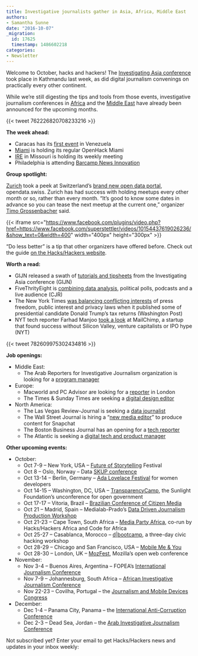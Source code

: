 ```yaml
---
title: Investigative journalists gather in Asia, Africa, Middle East
authors:
- Samantha Sunne
date: "2016-10-07"
_migration:
  id: 17625
  timestamp: 1486602218
categories:
- Newsletter
---
```


Welcome to October, hacks and hackers! The [Investigating Asia conference][1] took place in Kathmandu last week, as did digital journalism convenings on practically every other continent.

While we&#8217;re still digesting the tips and tools from those events, investigative journalism conferences in [Africa][2] and the [Middle East][3] have already been announced for the upcoming months.

{{< tweet 762226820708233216 >}}

**The week ahead:**

  * Caracas has its [first event][4] in Venezuela
  * [Miami][5] is holding its regular OpenHack Miami
  * [IRE][6] in Missouri is holding its weekly meeting
  * Philadelphia is attending [Barcamp News Innovation][7]

**Group spotlight:**

[Zurich][8] took a peek at Switzerland&#8217;s [brand new open data portal][9], opendata.swiss. Zurich has had success with holding meetups every other month or so, rather than every month. &#8220;It&#8217;s good to know some dates in advance so you can tease the next meetup at the current one,&#8221; organizer [Timo Grossenbacher][10] said.

{{< iframe src="https://www.facebook.com/plugins/video.php?href=https://www.facebook.com/superstettler/videos/10154437619026236/&show_text=0&width=400" width="400px" height="300px" >}}

&#8220;Do less better&#8221; is a tip that other organizers have offered before. Check out the guide [on the Hacks/Hackers website][11].

**Worth a read:**

  * GIJN released a swath of [tutorials and tipsheets][12] from the Investigating Asia conference (GIJN)
  * FiveThrityEight is [combining data analysis][13], political polls, podcasts and a live audience (CJR)
  * The New York Times [was balancing conflicting interests][14] of press freedom, public interest and privacy laws when it published some of presidential candidate Donald Trump&#8217;s tax returns (Washington Post)
  * NYT tech reporter Farhad Manjoo [took a look][15] at MailChimp, a startup that found success without Silicon Valley, venture capitalists or IPO hype (NYT)

{{< tweet 782609975302434816 >}}

**Job openings:**

  * Middle East:
      * The Arab Reporters for Investigative Journalism organization is looking for a [program manager][16]
  * Europe:
      * Macworld and PC Advisor are looking for a [reporter][17] in London
      * The Times & Sunday Times are seeking a [digital design editor][18]
  * North America:
      * The Las Vegas Review-Journal is seeking a [data journalist][19]
      * The Wall Street Journal is hiring a &#8220;[new media editor][20]&#8221; to produce content for Snapchat
      * The Boston Business Journal has an opening for a [tech reporter][21]
      * The Atlantic is seeking a [digital tech and product manager][22]

**Other upcoming events:**

  * October:
      * Oct 7-9 &#8211; New York, USA &#8211; [Future of Storytelling][23] Festival
      * Oct 8 &#8211; Oslo, Norway &#8211; Data [SKUP conference][24]
      * Oct 13-14 &#8211; Berlin, Germany &#8211; [Ada Lovelace Festival][25] for women developers
      * Oct 14-15 &#8211; Washington, DC, USA &#8211; [TransparencyCamp][26], the Sunlight Foundation&#8217;s unconference for open government
      * Oct 17-17 &#8211; Vitoria, Brazil &#8211; [Brazilian Conference of Citizen Media][27]
      * Oct 21 &#8211; Madrid, Spain &#8211; Medialab-Prado&#8217;s [Data Driven Journalism Production Workshop][28]
      * Oct 21-23 &#8211; Cape Town, South Africa &#8211; [Media Party Africa][29], co-run by Hacks/Hackers Africa and Code for Africa
      * Oct 25-27 &#8211; Casablanca, Morocco &#8211; [d|bootcamp][30], a three-day civic hacking workshop
      * Oct 28-29 &#8211; Chicago and San Francisco, USA &#8211; [Mobile Me & You][31]
      * Oct 28-30 &#8211; London, UK &#8211; [MozFest][32], Mozilla&#8217;s open web conference
  * November:
      * Nov 3-4 &#8211; Buenos Aires, Argentina &#8211; FOPEA&#8217;s [International Journalism Conference][33]
      * Nov 7-9 &#8211; Johannesburg, South Africa &#8211; [African Investigative Journalism Conference][2]
      * Nov 22-23 &#8211; Covilha, Portugal &#8211; the [Journalism and Mobile Devices Congress][34]
  * December:
      * Dec 1-4 &#8211; Panama City, Panama &#8211; the [International Anti-Corruption Conference][35]
      * Dec 2-3 &#8211; Dead Sea, Jordan &#8211; the [Arab Investigative Journalism Conference][3]

Not subscribed yet? Enter your email to get Hacks/Hackers news and updates in your inbox weekly:

<!-- real people should not fill this in and expect good things - do not remove this or risk form bot signups-->

 [1]: http://2016.uncoveringasia.org/
 [2]: http://www.journalism.co.za/aijc/
 [3]: http://en.arij.net/
 [4]: http://www.meetup.com/Hacks-Hackers-Periodistas-y-Programadores-Caracas/events/234249929/
 [5]: http://www.meetup.com/Hacks-Hackers-Miami/
 [6]: http://www.meetup.com/hackshackersIRE/
 [7]: http://www.meetup.com/Hacks-Hackers-Philadelphia/events/233965558/
 [8]: http://www.meetup.com/Hacks-Hackers-Zurich/
 [9]: http://www.meetup.com/Hacks-Hackers-Zurich/events/234239280/
 [10]: https://twitter.com/grssnbchr
 [11]: http://hackshackers.com/resources/tools-tips-organizers/
 [12]: http://2016.uncoveringasia.org/tipsheets/
 [13]: http://www.cjr.org/special_report/harry_enten_fivethirtyeight_nate_silver_election.php
 [14]: https://www.washingtonpost.com/news/the-fix/wp/2016/10/02/the-new-york-times-risked-legal-trouble-to-publish-donald-trumps-tax-return/
 [15]: http://www.nytimes.com/2016/10/06/technology/mailchimp-and-the-un-silicon-valley-way-to-make-it-as-a-start-up.html
 [16]: http://en.arij.net/2016/09/25/arij-is-looking-to-hire-a-program-assistant/
 [17]: https://www.journalism.co.uk/media-jobs/staff-writer-pc-advisor-and-macworld-uk/s75/a678515/
 [18]: http://www.gorkanajobs.co.uk/job/64809/the-times-and-sunday-times-digital-design-editor/
 [19]: http://www.careers.poynter.org/job/20450202/q-Investigative%20Reporter-l-Las%20Vegas%2C%20NV
 [20]: http://talkingbiznews.com/biz-news-help-wanted/wsj-seeks-emerging-media-news-editor/
 [21]: http://talkingbiznews.com/biz-news-help-wanted/boston-business-journal-seeks-tech-reporter/
 [22]: http://atlanticmedia.applytojob.com/apply/eXYVWB/Product-Manager-Digital-Product-And-Technology
 [23]: http://www.fostfest.com/#content
 [24]: http://gijn.org/events/
 [25]: http://wiwo.konferenz.de/ada/en/
 [26]: https://tcamp.sunlightfoundation.com/register/
 [27]: http://eventos.ufes.br/index.php/midiacidada/midiacidada
 [28]: http://medialab-prado.es/article/iv-taller-periodismo-de-datos-convocatoria-de-proyectos
 [29]: https://www.eventbrite.com/e/media-party-africa-tickets-27194686038
 [30]: http://casablanca.dbootcamp.org/
 [31]: http://www.mobileme-you.com/
 [32]: https://mozillafestival.org/
 [33]: http://gijn.us5.list-manage.com/track/click?u=0212d7db984672e4fe5ac3daf&id=d7e6fda37c&e=819f761f16
 [34]: http://ijnet.org/en/opportunities/conference-focuses-mobile-journalism-portugal
 [35]: http://16iacc.org/

